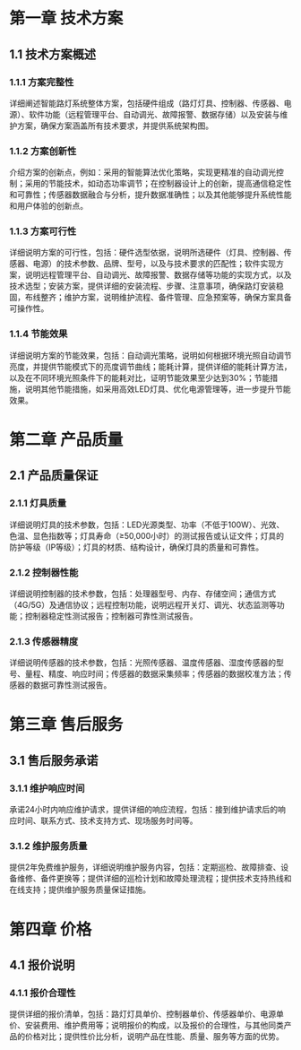 # 第一章 技术方案
## 1.1 技术方案概述
### 1.1.1 方案完整性

详细阐述智能路灯系统整体方案，包括硬件组成（路灯灯具、控制器、传感器、电源）、软件功能（远程管理平台、自动调光、故障报警、数据存储）以及安装与维护方案，确保方案涵盖所有技术要求，并提供系统架构图。

### 1.1.2 方案创新性

介绍方案的创新点，例如：采用的智能算法优化策略，实现更精准的自动调光控制；采用的节能技术，如动态功率调节；在控制器设计上的创新，提高通信稳定性和可靠性；传感器数据融合与分析，提升数据准确性；以及其他能够提升系统性能和用户体验的创新点。

### 1.1.3 方案可行性

详细说明方案的可行性，包括：硬件选型依据，说明所选硬件（灯具、控制器、传感器、电源）的技术参数、品牌、型号，以及与技术要求的匹配性；软件实现方案，说明远程管理平台、自动调光、故障报警、数据存储等功能的实现方式，以及技术选型；安装方案，提供详细的安装流程、步骤、注意事项，确保路灯安装稳固，布线整齐；维护方案，说明维护流程、备件管理、应急预案等，确保方案具备可操作性。

### 1.1.4 节能效果

详细说明方案的节能效果，包括：自动调光策略，说明如何根据环境光照自动调节亮度，并提供节能模式下的亮度调节曲线；能耗计算，提供详细的能耗计算方法，以及在不同环境光照条件下的能耗对比，证明节能效果至少达到30%；节能措施，说明其他节能措施，如采用高效LED灯具、优化电源管理等，进一步提升节能效果。

# 第二章 产品质量
## 2.1 产品质量保证
### 2.1.1 灯具质量

详细说明灯具的技术参数，包括：LED光源类型、功率（不低于100W）、光效、色温、显色指数等；灯具寿命（≥50,000小时）的测试报告或认证文件；灯具的防护等级（IP等级）；灯具的材质、结构设计，确保灯具的质量和可靠性。

### 2.1.2 控制器性能

详细说明控制器的技术参数，包括：处理器型号、内存、存储空间；通信方式（4G/5G）及通信协议；远程控制功能，说明远程开关灯、调光、状态监测等功能；控制器稳定性测试报告；控制器可靠性测试报告。

### 2.1.3 传感器精度

详细说明传感器的技术参数，包括：光照传感器、温度传感器、湿度传感器的型号、量程、精度、响应时间；传感器的数据采集频率；传感器的数据校准方法；传感器的数据可靠性测试报告。

# 第三章 售后服务
## 3.1 售后服务承诺
### 3.1.1 维护响应时间

承诺24小时内响应维护请求，提供详细的响应流程，包括：接到维护请求后的响应时间、联系方式、技术支持方式、现场服务时间等。

### 3.1.2 维护服务质量

提供2年免费维护服务，详细说明维护服务内容，包括：定期巡检、故障排查、设备维修、备件更换等；提供详细的巡检计划和故障处理流程；提供技术支持热线和在线支持；提供维护服务质量保证措施。

# 第四章 价格
## 4.1 报价说明
### 4.1.1 报价合理性

提供详细的报价清单，包括：路灯灯具单价、控制器单价、传感器单价、电源单价、安装费用、维护费用等；说明报价的构成，以及报价的合理性，与其他同类产品的价格对比；提供性价比分析，说明产品在性能、质量、服务等方面的优势。
